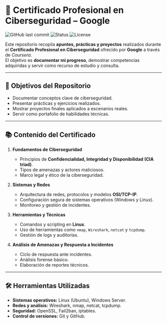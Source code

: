 # 📜 Certificado Profesional en Ciberseguridad – Google

![GitHub last commit](https://img.shields.io/github/last-commit/LuisCM10/Certificado_en_ciberseguridad?color=blue&style=flat-square)
![Status](https://img.shields.io/badge/Estado-En%20Progreso-yellow?style=flat-square)
![License](https://img.shields.io/badge/Licencia-MIT-green?style=flat-square)

Este repositorio recopila **apuntes, prácticas y proyectos** realizados durante el **Certificado Profesional en Ciberseguridad** ofrecido por **Google** a través de *Coursera*.  
El objetivo es **documentar mi progreso**, demostrar competencias adquiridas y servir como recurso de estudio y consulta.

---

## 🎯 Objetivos del Repositorio
- Documentar conceptos clave de ciberseguridad.
- Presentar prácticas y ejercicios realizados.
- Mostrar proyectos finales aplicados a escenarios reales.
- Servir como portafolio de habilidades técnicas.

---

## 📚 Contenido del Certificado

1. **Fundamentos de Ciberseguridad**  
   - Principios de **Confidencialidad, Integridad y Disponibilidad (CIA triad)**.  
   - Tipos de amenazas y actores maliciosos.  
   - Marco legal y ético de la ciberseguridad.  

2. **Sistemas y Redes**  
   - Arquitectura de redes, protocolos y modelos **OSI/TCP-IP**.  
   - Configuración segura de sistemas operativos (Windows y Linux).  
   - Monitoreo y gestión de incidentes.

3. **Herramientas y Técnicas**  
   - Comandos y scripting en **Linux**.  
   - Uso de herramientas como `nmap`, `Wireshark`, `netcat` y `tcpdump`.  
   - Gestión de logs y auditorías.

4. **Análisis de Amenazas y Respuesta a Incidentes**  
   - Ciclo de respuesta ante incidentes.  
   - Análisis forense básico.  
   - Elaboración de reportes técnicos.

---

## 🛠️ Herramientas Utilizadas
- **Sistemas operativos:** Linux (Ubuntu), Windows Server.  
- **Redes y análisis:** Wireshark, nmap, netcat, tcpdump.  
- **Seguridad:** OpenSSL, Fail2ban, iptables.  
- **Control de versiones:** Git y GitHub.
